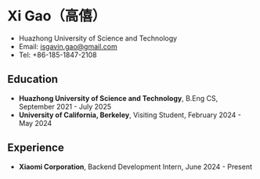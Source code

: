 # Xi Gao（高僖）

- Huazhong University of Science and Technology
- Email: isgavin.gao@gmail.com
- Tel: +86-185-1847-2108

## Education

- **Huazhong University of Science and Technology**, B.Eng CS, September 2021 - July 2025
- **University of California, Berkeley**, Visiting Student, February 2024 - May 2024

## Experience
- **Xiaomi Corporation**, Backend Development Intern, June 2024 - Present

<!--
**nivag8899/nivag8899** is a ✨ _special_ ✨ repository because its `README.md` (this file) appears on your GitHub profile.

Here are some ideas to get you started:

- 🔭 I’m currently working on ...
- 🌱 I’m currently learning ...
- 👯 I’m looking to collaborate on ...
- 🤔 I’m looking for help with ...
- 💬 Ask me about ...
- 📫 How to reach me: ...
- 😄 Pronouns: ...
- ⚡ Fun fact: ...



![Xi's GitHub stats](https://github-readme-stats.vercel.app/api?username=nivag8899&show_icons=true&theme=radical&count_private=true)

[![Top Langs](https://github-readme-stats.vercel.app/api/top-langs/?username=nivag8899)](https://github.com/anuraghazra/github-readme-stats)
-->

